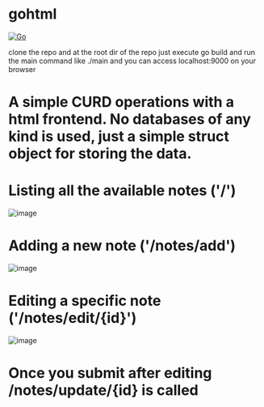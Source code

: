 # gohtml

[![Go](https://github.com/Vinayaks439/gohtml/actions/workflows/go.yml/badge.svg)](https://github.com/Vinayaks439/gohtml/actions/workflows/go.yml)

clone the repo and at the root dir of the repo just execute go build and run the main command like ./main and you can access localhost:9000 on your browser

# A simple CURD operations with a html frontend. No databases of any kind is used, just a simple struct object for storing the data.


# Listing all the available notes ('/')

![image](https://user-images.githubusercontent.com/24230662/125178984-99ec9800-e207-11eb-8403-faff0f9b5a7e.png)


# Adding a new note ('/notes/add')


![image](https://user-images.githubusercontent.com/24230662/125178977-85a89b00-e207-11eb-9b30-58908235aa64.png)


# Editing a specific note ('/notes/edit/{id}')
![image](https://user-images.githubusercontent.com/24230662/125178992-a40e9680-e207-11eb-82fd-a854dbb12c7f.png)

# Once you submit after editing /notes/update/{id} is called
